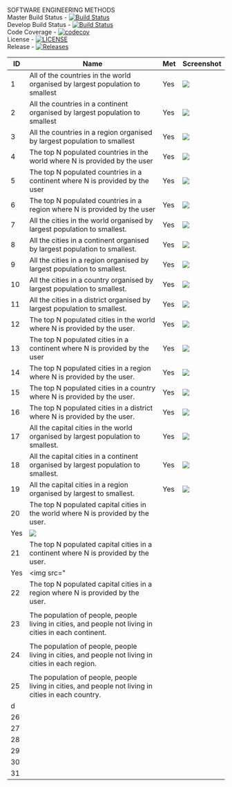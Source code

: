 
SOFTWARE ENGINEERING METHODS <br>
Master Build Status - [![Build Status](https://travis-ci.org/THEVlLLAlN/semGroup18.svg?branch=master)](https://travis-ci.org/THEVlLLAlN/semGroup18)
<br>
Develop Build Status - [![Build Status](https://travis-ci.org/THEVlLLAlN/semGroup18.svg?branch=develop)](https://travis-ci.org/THEVlLLAlN/semGroup18)
<br>
Code Coverage - [![codecov](https://codecov.io/gh/THEVlLLAlN/semGroup18/branch/master/graph/badge.svg)](https://codecov.io/gh/THEVlLLAlN/semGroup18)
<br>
License - [![LICENSE](https://img.shields.io/github/license/THEVlLLAlN/semGroup18.svg?style=flat-square)](https://github.com/THEVlLLAlN/semGroup18/blob/master/LICENSE)
<br>
Release - [![Releases](https://img.shields.io/github/release/THEVlLLAlN/semGroup18/all.svg?style=flat-square)](https://github.com/THEVlLLAlN/semGroup18/releases)

|  ID | Name  |  Met | Screenshot  |
|---|---|---|---|
|  1 | All of the countries in the world organised by largest population to smallest  | Yes  |  <img src="https://i.gyazo.com/e09d9be3dd36afb776663c7d917b3bb4.png"> |
|  2 | All the countries in a continent organised by largest population to smallest  |Yes   | <img src="https://i.gyazo.com/c981a878b0140db81aa647aac8ca3583.png">  |
|  3 | All the countries in a region organised by largest population to smallest  | Yes  |                                                 <img src= "https://i.gyazo.com/ee2c1b7db7a6b988226966cfff4cd0ea.png"> |
| 4  |  The top N populated countries in the world where N is provided by the user |  Yes |  <img src="https://i.gyazo.com/bd6257d6e087bf40fae40644059a441d.png"> |
|  5 |The top N populated countries in a continent where N is provided by the user    |  Yes |  <img src="https://i.gyazo.com/93eb8d3fb4c71b1d2e13cc20669fe308.png"> |
|  6 |  The top N populated countries in a region where N is provided by the user  | Yes  | <img src="https://i.gyazo.com/c184b505dedd624cfb397dcabeee1e45.png"> |
| 7  | All the cities in the world organised by largest population to smallest.  |  Yes | <img src="https://i.gyazo.com/daa72a783c688b2ee549a4e6bb8925fd.png">  |
|  8 |   All the cities in a continent organised by largest population to smallest.| Yes  | <img src= "https://i.gyazo.com/113bcd214c3d627ed4fed5f122002c87.png"> |
|   9|  All the cities in a region organised by largest population to smallest. |  Yes |<img src="https://i.gyazo.com/4772ec6b49cfd28d71f400f5e2b8758d.png">  |
|   10| All the cities in a country organised by largest population to smallest.  | Yes  | <img src="https://i.gyazo.com/2cd2e45ea7710b5a7607d162951d4d9d.png">  |
|   11|  All the cities in a district organised by largest population to smallest. | Yes  |  <img src="https://i.gyazo.com/5453d2a1ac44402b24fe07ddbef566d9.png"> |
|12   | The top N populated cities in the world where N is provided by the user.  |  Yes | <img src="https://i.gyazo.com/53052b48b3e03a9417b62eeee57457a1.png">  |
|  13 | The top N populated cities in a continent where N is provided by the user  |   Yes| <img src="https://i.gyazo.com/bb940cd7e55b1ac6520a5de93f0fd1ff.png">  |
|   14|  The top N populated cities in a region where N is provided by the user. | Yes  | <img src="https://i.gyazo.com/aad577544d1f499c545b5beadebf45ae.png">  |
|  15 |  The top N populated cities in a country where N is provided by the user. | Yes  |  <img src="https://i.gyazo.com/1a0feb5e393f81ff508f703d3d27aaae.png"> |
|  16 |  The top N populated cities in a district where N is provided by the user. | Yes  |  <img src="https://i.gyazo.com/f19c5bc44abe6bf53ff25c84b42c3f3d.png"> |
|  17 |  All the capital cities in the world organised by largest population to smallest. | Yes  | <img src="https://i.gyazo.com/920dfed2e2bd075f641ea95471d23904.png">  |
|  18 | All the capital cities in a continent organised by largest population to smallest.  | Yes  | <img src="https://i.gyazo.com/77e84ba3a61545db2cb5a1aa0d8622f8.png">  |
|  19 |  All the capital cities in a region organised by largest to smallest. | Yes  | <img src="https://i.gyazo.com/b8cd12e0868597b5c83fe596632f8bd9.png">  |
|  20 |  The top N populated capital cities in the world where N is provided by the user.
 |Yes   | <img src="https://i.gyazo.com/776d7888c5384b09d729d53dfcb03f0b.png">  |
|  21 | The top N populated capital cities in a continent where N is provided by the user.
  | Yes  |<img src="   |
| 22  | The top N populated capital cities in a region where N is provided by the user.
  |   |   |
|  23 | The population of people, people living in cities, and people not living in cities in each continent.
  |   |   |
|  24 | The population of people, people living in cities, and people not living in cities in each region.
  |   |   |
|  25 | The population of people, people living in cities, and people not living in cities in each country.
d  |   |   |
|  26 |   |   |   |
|  27 |   |   |   |
|  28 |   |   |   |
|  29 |   |   |   |
|  30 |   |   |   |
|  31 |   |   |   |
